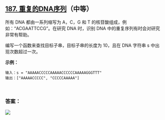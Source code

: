 ## [187. 重复的DNA序列](https://leetcode-cn.com/problems/repeated-dna-sequences/)（中等）

所有 DNA 都由一系列缩写为 A，C，G 和 T 的核苷酸组成，例如：“ACGAATTCCG”。在研究 DNA 时，识别 DNA 中的重复序列有时会对研究非常有帮助。

编写一个函数来查找目标子串，目标子串的长度为 10，且在 DNA 字符串 s 中出现次数超过一次。



**示例：**

```
输入：s = "AAAAACCCCCAAAAACCCCCCAAAAAGGGTTT"
输出：["AAAAACCCCC", "CCCCCAAAAA"]
```

<br/>

### 答案：





![](https://img-blog.csdnimg.cn/20200807155236311.png)

#### 